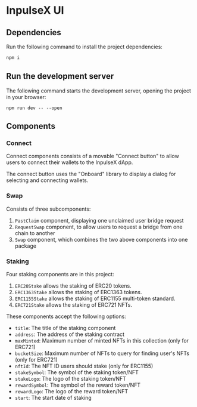 # InpulseX UI

## Dependencies

Run the following command to install the project dependencies:

```bash
npm i
```

## Run the development server

The following command starts the development server, opening the project in your
browser:

```
npm run dev -- --open
```

## Components

### Connect

Connect components consists of a movable "Connect button" to allow users to connect
their wallets to the InpulseX dApp.

The connect button uses the "Onboard" library to display a dialog for selecting and
connecting wallets.

### Swap

Consists of three subcomponents:

1. `PastClaim` component, displaying one unclaimed user bridge request
2. `RequestSwap` component, to allow users to request a bridge from one chain to another
3. `Swap` component, which combines the two above components into one package

### Staking

Four staking components are in this project:

1. `ERC20Stake` allows the staking of ERC20 tokens.
2. `ERC1363Stake` allows the staking of ERC1363 tokens.
3. `ERC1155Stake` allows the staking of ERC1155 multi-token standard.
4. `ERC721Stake` allows the staking of ERC721 NFTs.

These components accept the following options:

- `title`: The title of the staking component
- `address`: The address of the staking contract
- `maxMinted`: Maximum number of minted NFTs in this collection (only for ERC721)
- `bucketSize`: Maximum number of NFTs to query for finding user's NFTs (only for ERC721)
- `nftId`: The NFT ID users should stake (only for ERC1155)
- `stakeSymbol`: The symbol of the staking token/NFT
- `stakeLogo`: The logo of the staking token/NFT
- `rewardSymbol`: The symbol of the reward token/NFT
- `rewardLogo`: The logo of the reward token/NFT
- `start`: The start date of staking

